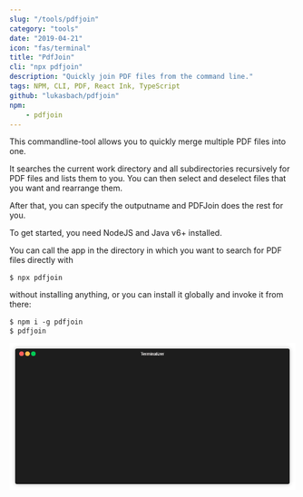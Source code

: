 ```yaml
---
slug: "/tools/pdfjoin"
category: "tools"
date: "2019-04-21"
icon: "fas/terminal"
title: "PdfJoin"
cli: "npx pdfjoin"
description: "Quickly join PDF files from the command line."
tags: NPM, CLI, PDF, React Ink, TypeScript
github: "lukasbach/pdfjoin"
npm: 
    - pdfjoin
---
```


This commandline-tool allows you to quickly merge multiple
PDF files into one.

It searches the current work directory and all subdirectories 
recursively for PDF files and lists them to you. You can then
select and deselect files that you want and rearrange them.

After that, you can specify the outputname and PDFJoin does
the rest for you.

To get started, you need NodeJS and Java v6+ installed.

You can call the app in the directory in which you want to search
for PDF files directly with 

    $ npx pdfjoin
     
without installing anything, or you can install it globally and 
invoke it from there:

    $ npm i -g pdfjoin
    $ pdfjoin

![PDFJoin usage demo](https://raw.githubusercontent.com/lukasbach/pdfjoin/master/demo.gif "PDFJoin usage demo")
